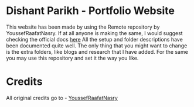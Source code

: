 # Dishant Parikh - Portfolio Website
This website has been made by using the Remote repository by YoussefRaafatNasry. 
If at all anyone is making the same, I would suggest checking the official docs [here](https://youssefraafatnasry.github.io/portfolYOU/docs/) 
All the setup and folder descriptions have been documented quite well. The only thing that you might want to change is the extra folders, like blogs and research that I have added. For the same  you may use this repository and set it the way you like. 

# Credits
All original credits go to - [YoussefRaafatNasry](https://github.com/YoussefRaafatNasry/portfolYOU)

